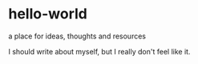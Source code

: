 # hello-world
a place for ideas, thoughts and resources

I should write about myself, but I really don't feel like it.
